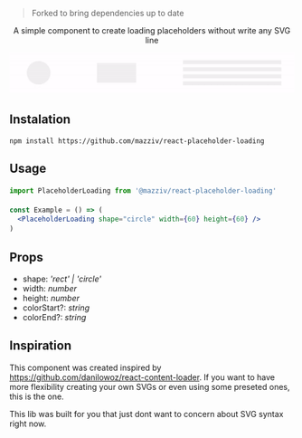 > Forked to bring dependencies up to date

<p align="center">A simple component to create loading placeholders without write any SVG line</p>
<p align="center">
  <img src="https://raw.githubusercontent.com/mazziv/react-placeholder-loading/refs/heads/master/shapes-example.gif" alt="Example Shapes" />
</p>

## Instalation

```
npm install https://github.com/mazziv/react-placeholder-loading
```

## Usage

```jsx
import PlaceholderLoading from '@mazziv/react-placeholder-loading'

const Example = () => (
  <PlaceholderLoading shape="circle" width={60} height={60} />
)
```


## Props
 - shape: *'rect' | 'circle'*
 - width: *number*
 - height: *number*
 - colorStart?: *string*
 - colorEnd?: *string*

 ## Inspiration

This component was created inspired by https://github.com/danilowoz/react-content-loader. If you want to have more flexibility creating  your own SVGs or even using some preseted ones, this is the one.

This lib was built for you that just dont want to concern about SVG syntax right now.
